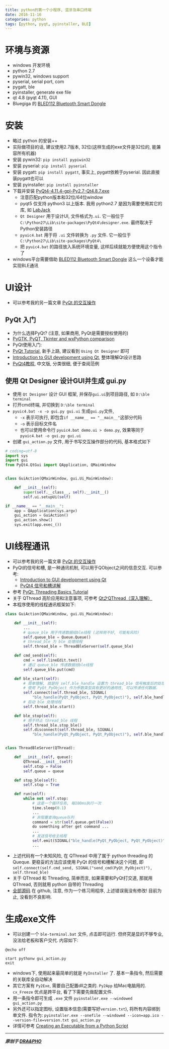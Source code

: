 ```yaml
---
title: python的第一个小程序, 蓝牙及串口终端
date: 2016-11-16
categories: python
tags: [python, pyqt, pyinstaller, BLE]
---
```



# 环境与资源
- windows 开发环境
- python 2.7
- pywin32, windows support
- pyserial, serial port, com
- pygatt, ble
- pyinstaller, generate exe file
- qt 4.8 (pyqt 4.11), GUI
- Bluegiga 的 [BLED112 Bluetooth Smart Dongle](http://www.silabs.com/products/wireless/bluetooth/bluetooth-smart-modules/Pages/bled112-bluetooth-smart-dongle.aspx)


# 安装
- 略过 python 的安装++
- 实际做项目的话, 建议使用2.7版本, 32位(这样生成的exe文件是32位的, 能兼容所有机器)
- 安装 pywin32: `pip install pypiwin32`
- 安装 pyserial: `pip install pyserial`
- 安装 pygatt: `pip install pygatt`, 事实上, pygatt依赖于pyserial. 因此直接装pygatt也可以
- 安装 pyinstaller: `pip install pyinstaller`
- 下载并安装 [PyQt4-4.11.4-gpl-Py2.7-Qt4.8.7.exe](https://riverbankcomputing.com/software/pyqt/download)
  - 注意匹配python版本和32位/64位window
  - pyqt5 仅支持 python3 以上版本. 我用 python2.7 是因为需要使用其它的库, 如 [LabJack](https://labjack.com/)
  - `Qt Designer` 用于设计UI, 文件格式为`.ui`. 它一般位于 `C:\Python27\Lib\site-packages\PyQt4\designer.exe`. 最终取决于Python安装路径
  - `pyuic4.bat` 用于将 `.ui` 文件转换为 `.py` 文件. 它一般位于 `C:\Python27\Lib\site-packages\PyQt4\`
  - 把 `pyuic4.bat` 的路径放入系统环境变量, 这样后续就能方便使用这个指令了
- windows平台需要借助 [BLED112 Bluetooth Smart Dongle](http://www.silabs.com/products/wireless/bluetooth/bluetooth-smart-modules/Pages/bled112-bluetooth-smart-dongle.aspx) 这么一个设备才能实现BLE通讯

# UI设计
- 可以参考我的另一篇文章 [PyQt 的交互操作](https://draapho.github.io/2016/10/20/1612-python-pyqtui/)

## PyQt 入门
- 为什么选择PyQt? (注意, 如果商用, PyQt是需要授权使用的)
- [PyGTK, PyQT, Tkinter and wxPython comparison](http://ojs.pythonpapers.org/index.php/tpp/article/view/61/57)
- PyQt使用入门:
- [PyQt Tutorial](https://www.tutorialspoint.com/pyqt/index.htm), 新手上路, 建议看到 `Using Qt Designer` 即可
- [Introduction to GUI development using Qt](http://www.training.prace-ri.eu/uploads/tx_pracetmo/QtGuiIntro.pdf), 整体理解Qt设计思路
- [PyQt4教程](http://www.qaulau.com/books/PyQt4_Tutorial/), 中文版, 分类很细, 便于查阅范例

## 使用 Qt Designer 设计GUI并生成 gui.py
- 使用 `Qt Designer` 设计 GUI 框架, 并保存`gui.ui`到项目路径, 如 `D:\ble terminal`
- 打开cmd终端, 并切换到 `D:\ble terminal`
- `pyuic4.bat -x -o gui.py gui.ui` 生成`gui.py`文件,
  - `-x` 表示可执行, 即包含`if __name__ == "__main__"`这部分代码
  - `-o` 表示目标文件名
  - 也可以使用命令行 `pyuic4.bat demo.ui > demo.py`, 效果等同于 `pyuic4.bat -o gui.py gui.ui`
- 创建 `gui_action.py` 文件, 用于书写交互操作部分的代码, 基本格式如下
``` python
# coding=utf-8
import sys
import gui
from PyQt4.QtGui import QApplication, QMainWindow


class GuiAction(QMainWindow, gui.Ui_MainWindow):

    def __init__(self):
        super(self.__class__, self).__init__()
        self.ui.setupUi(self)

if __name__ == "__main__":
    app = QApplication(sys.argv)
    gui_action = GuiAction()
    gui_action.show()
    sys.exit(app.exec_())
```

# UI线程通讯
- 可以参考我的另一篇文章 [PyQt 的交互操作](https://draapho.github.io/2016/10/20/1612-python-pyqtui/)
- PyQt的信号和槽, 是一种通讯机制, 可以用于QObject之间的信息交互. 可以参考:
  - [Introduction to GUI development using Qt](http://www.training.prace-ri.eu/uploads/tx_pracetmo/QtGuiIntro.pdf)
  - [PyQt4 信号和槽详解](https://www.linuxzen.com/pyqt4-xin-hao-he-cao-xiang-jie.html)
- 参考 [PyQt: Threading Basics Tutorial](https://nikolak.com/pyqt-threading-tutorial/)
- 关于 QThread 高阶应用和注意事项, 可参考 [Qt之QThread（深入理解）](http://blog.csdn.net/u011012932/article/details/52186626)
- 本程序使用的线程通讯框架如下:

``` python
class GuiAction(QMainWindow, gui.Ui_MainWindow):

    def __init__(self):
        ...
        # queue_ble 用于传递数据给ble线程 (这样用不好, 可能有风险)
        self.queue_ble = Queue.Queue()
        # thread_ble 为 ble 处理线程
        self.thread_ble = ThreadBleServer(self.queue_ble)

    def cmd_send(self):
        cmd = self.lineEdit.text()
        # 通过 queue_ble 传递数据给ble线程
        self.queue_ble.put(cmd)

    def ble_start(self):
        # 简单理解, 就是将 self.ble_handle 设置为 thread_ble 信号触发后的处理函数
        # 使用 PyQt_PyObject 作为参数类型具有更好的通用性, 可以传递任何数据.
        self.connect(self.thread_ble, SIGNAL(
            "ble_handle(PyQt_PyObject, PyQt_PyObject)"), self.ble_handle)
        # 启动 ble 处理线程
        self.thread_ble.start()

    def ble_stop(self):
        # 用于终止 thread_ble 线程
        self.thread_ble.stop_ble()
        self.disconnect(self.thread_ble, SIGNAL(
            "ble_handle(PyQt_PyObject, PyQt_PyObject)"), self.ble_handle)


class ThreadBleServer(QThread):

    def __init__(self, queue):
        QThread.__init__(self)
        self.stop = False
        self.queue = queue

    def stop_ble(self):
        self.stop = True

    def run(self):
        while not self.stop:
            # 这是一个循环任务, 每100ms执行一次
            time.sleep(0.1)
            ...
            # 非阻塞查询queue队列
            command = str(self.queue.get(False))
            do something after get command ...
            ...
            # 发送信号给主线程
            self.emit(SIGNAL("ble_handle(PyQt_PyObject, PyQt_PyObject)"), "ble_rx_timeout", "")
            ...
```

- 上述代码有一个未知风险, 在 QThread 中用了属于 python threading 的 Queque. 更稳妥的方法应该使用 PyQt 的信号和槽解决这个问题, 即
  `self.connect(self.cmd_send, SIGNAL("send_cmd(PyQt_PyObject)"), self.thread_ble)`
- 关于 QThread 和 Threading, 简单而言, 如果需要和PyQt打交道, 那就用 QThread, 否则就用 python 自带的 Threading
- [全部源码](https://github.com/draapho/ble-terminal) 在 github, 注意, 作为一个练习用程序, 上述错误我没有修改! 目前为止, 没看到不良影响.


# 生成exe文件
- 可以创建一个 `ble-terminal.bat` 文件, 点击即可运行. 但终究是显的不够专业, 没法给老板和客户交代. 内容如下:

``` shell
@echo off

start pythonw gui_action.py
exit
```

- windows下, 使用起来最简单的就是 `PyInstaller` 了. 基本一条指令, 然后需要的关联库全自动解决
- 其它方案有 `Py2Exe`, 需要自己配置dll之类的. `Py2App` 给Mac电脑用的. `cx_Freeze` 优点是跨平台, 看了下需要先做配置文件.
- 用一条指令即可生成 `.exe` 文件
  `pyinstaller.exe --windowed gui_action.py`
- 另外还可以指定图标, 设置版本信息(需要写好`version.txt`), 将所有内容绑到单文件. 指令为:
  `pyinstaller.exe --onefile --windowed --icon=app.ico --version-file=version.txt gui_action.py`
- 详情可参考 [Creating an Executable from a Python Script](https://mborgerson.com/creating-an-executable-from-a-python-script)



----------

***原创于 [DRA&PHO](https://draapho.github.io/)***
